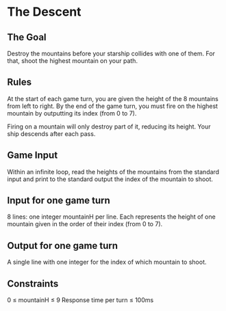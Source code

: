 # The Descent
## 	The Goal
Destroy the mountains before your starship collides with one of them. For that, shoot the highest mountain on your path.
## Rules
At the start of each game turn, you are given the height of the 8 mountains from left to right.
By the end of the game turn, you must fire on the highest mountain by outputting its index (from 0 to 7).

Firing on a mountain will only destroy part of it, reducing its height. Your ship descends after each pass.  

## Game Input
Within an infinite loop, read the heights of the mountains from the standard input and print to the standard output the index of the mountain to shoot.
## Input for one game turn
8 lines: one integer mountainH per line. Each represents the height of one mountain given in the order of their index (from 0 to 7).
## Output for one game turn
A single line with one integer for the index of which mountain to shoot.
## Constraints
0 ≤ mountainH ≤ 9
Response time per turn ≤ 100ms
